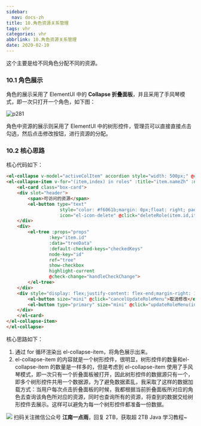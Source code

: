 ```yaml
---
sidebar:
  nav: docs-zh
title: 10.角色资源关系管理
tags: vhr
categories: vhr
abbrlink: 10.角色资源关系管理
date: 2020-02-10
---
```



这个主要是给不同角色分配不同的资源。

### 10.1 角色展示

角色的展示采用了 ElementUI 中的 **Collapse 折叠面板**，并且采用了手风琴模式，即一次只打开一个角色，如下图：

![p281](http://img.itboyhub.com/2020/04/vhr/p281.png)

角色中资源的展示则采用了 ElementUI 中的树形控件，管理员可以直接直接点击勾选，然后点击修改按钮，进行资源的分配。

### 10.2 核心思路

核心代码如下：

```html
<el-collapse v-model="activeColItem" accordion style="width: 500px;" @change="collapseChange">
<el-collapse-item v-for="(item,index) in roles" :title="item.nameZh" :name="item.id" :key="item.name">
    <el-card class="box-card">
    <div slot="header">
        <span>可访问的资源</span>
        <el-button type="text"
                    style="color: #f6061b;margin: 0px;float: right; padding: 3px 0;width: 15px;height:15px"
                    icon="el-icon-delete" @click="deleteRole(item.id,item.nameZh)"></el-button>
    </div>
    <div>
        <el-tree :props="props"
                :key="item.id"
                :data="treeData"
                :default-checked-keys="checkedKeys"
                node-key="id"
                ref="tree"
                show-checkbox
                highlight-current
                @check-change="handleCheckChange">
        </el-tree>
    </div>
    <div style="display: flex;justify-content: flex-end;margin-right: 10px">
        <el-button size="mini" @click="cancelUpdateRoleMenu">取消修改</el-button>
        <el-button type="primary" size="mini" @click="updateRoleMenu(index)">确认修改</el-button>
    </div>
    </el-card>
</el-collapse-item>
</el-collapse>
```

核心思路如下：

1. 通过 for 循环渲染出 el-collapse-item，将角色展示出来。
2. el-collapse-item 的内容就是一个树形控件，很明显，树形控件的数量和el-collapse-item 的数量是一样多的，但是考虑到 el-collapse-item 使用了手风琴模式，即一次只有一个折叠面板被打开，因此树形控件的数据源只有一个，即多个树形控件共用一个数据源，为了避免数据紊乱，我采取了这样的数据加载方式：当用户每次点击折叠面板的时候，我都根据当前折叠面板所对应的角色去查询该角色所对应的资源，同时也查询所有的资源，将查到的数据交给树形控件去展示。这样可以避免为每一个树形控件都准备一份数据。


![](http://img.itboyhub.com//2020/04/vhr/weixin.jpg)
扫码关注微信公众号 **江南一点雨**，回复 2TB，获取超 2TB Java 学习教程~

